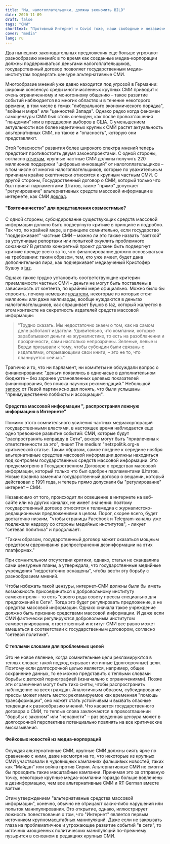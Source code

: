 ```yaml
---
title: "Мы, налогоплательщики, должны экономить BILD"
date: 2020-11-09
draft: false
tags: "СМИ"
shorttext: "Противный Интернет и Covid тоже, наши свободные и независимые СМИ нуждаются в деньгах. Так что давайте еще раз спасем мертвых лошадей."
cover: "media"
lang: ru
---
```


Два нынешних законодательных предложения еще больше угрожают разнообразию мнений: в то время как созданные медиа-корпорации должны поддерживаться деньгами налогоплательщиков, государственный договор позволяет государственным медиа-институтам подвергать цензуре альтернативные СМИ.

Многообразие мнений уже давно находится под угрозой в Германии: широкий консенсус среди многочисленных крупных СМИ приводит к очень ограниченному и монотонному общению – такое развитие событий наблюдается во многих областях и в течение некоторого времени, в том числе в темах "либерального экономического порядка", "войны и мира" или "ценностей Запада". Однако редко когда феномен самоцензуры СМИ был столь очевиден, как после провозглашения "пандемии" или в преддверии выборов в США. С уменьшением актуальности все более идентичных крупных СМИ растет актуальность альтернативных СМИ, но также и "опасность", которую они представляют.

Этой "опасности" развития более широкого спектра мнений теперь предстоит противостоять двумя законопроектами. С одной стороны, согласно [отчетам](https://www.deutschlandfunk.de/millionenhilfe-fuer-verlage-deutschland-steigt-in-die.2907.de.html?dram:article_id=486614 "Deutschland steigt in die direkte Presseförderung ein"), крупные частные СМИ должны получить 220 миллионов поддержки "цифровых инноваций" от налогоплательщиков – в том числе от многих налогоплательщиков, которые по уважительным причинам крайне скептически относятся к крупным частным СМИ. С другой стороны, Государственный договор о СМИ, который только что был принят парламентами Штатов, также "прямо" допускает "регулирование" альтернативных средств массовой информации в интернете, как СМИ [доклад](https://netzpolitik.org/2020/medienstaatsvertrag-der-lange-kampf-gegen-desinformation/ "Der lange Kampf gegen Desinformation").

#### "Взяточничество" для представления совместимые?

С одной стороны, субсидирование существующих средств массовой информации должно быть подвергнуто критике в принципе и подробно. Так что, по крайней мере, в принципе сомнительно, если государство "поддерживает" частные СМИ – можно ли это также назвать "взяткой" за уступчивые репортажи или попыткой окуклить проблемного союзника? В деталях конкретный проект должен быть подвергнут критике прежде всего за то, что финансирование должно основываться на требовании: таким образом, тем, кто уже имеет, будет дана дополнительная лира, как подчеркивает медиаученый Кристофер Бушоу в [taz](https://taz.de/Medienwissenschaftler-ueber-Pressesubventionen/!5722250/ "Eine vertane Chance").

Однако также трудно установить соответствующие критерии приемлемости частных СМИ – деньги не могут быть поставлены в зависимость от контента, по крайней мере официально. Можно было бы спросить, почему немецкие [издатели](https://kress.de/news/detail/beitrag/146167-ranking-die-reichsten-verleger-2020.html "Ranking: Die reichsten Verleger 2020"), некоторые из которых стоят миллионы или даже миллиарды, вообще нуждаются в деньгах налогоплательщиков, как спрашивает Бушов в taz, который жалуется в этом контексте на секретность издателей средств массовой информации:

> "Трудно сказать. Мы недостаточно знаем о том, как на самом деле работают издатели. Удивительно, что компании, которые зарабатывают деньги на журналистике, то есть на разоблачении и прозрачности, сами настолько непрозрачны. Зеленые, левые и Верди призывали к тому, чтобы субсидии были связаны с издателями, открывающими свои книги, – это не то, что планируется сейчас."

Трагично и то, что ни парламент, ни комитеты не обсуждали вопрос о финансировании: "деньги появились в одночасье в дополнительном бюджете – без заранее установленных целевых показателей финансирования, без поиска научных рекомендаций." Небольшой [запрос](/static/downloads/1923135.pdf "Anfrage der Abgeordneten Doris Achelwilm,") от Левой партии ясно дал понять, что были услышаны "преимущественно лоббисты и ассоциации".

#### Средства массовой информации ", распространяя ложную информацию в Интернете"

Помимо этого сомнительного усиления частных медиакорпораций государственными властями, в настоящее время наблюдается еще одно тревожное развитие событий: СМИ, которые будут "распространять неправду в Сети", вскоре могут быть "привлечены к ответственности за это", пишет The medium "netzpolitik.org-в критической статье. Таким образом, самое позднее к середине ноября альтернативные средства массовой информации должны находиться под контролем государственных средств массовой информации. Это предусмотрено в Государственном Договоре о средствах массовой информации, который только что был одобрен парламентами Штатов. Новые правила заменили государственный договор о вещании, который действовал с 1991 года, и теперь прямо допускали бы "регулирование" интернет – СМИ.

Независимо от того, происходит ли освещение в интернете на веб-сайте или на других каналах, не имеет значения: поэтому государственный договор относится к телемедиа с журналистско-редакционными предложениями в целом. Порог, скорее всего, будет достаточно низким, "чтобы страницы Facebook и Telegram-каналы уже подлежали надзору со стороны медийных институтов", - ликует "сетевая политика" и продолжает:

"Таким образом, государственный договор может оказаться мощным средством сдерживания распространения дезинформации на этих платформах."

При сомнительном отсутствии критики, однако, статья не скандалила сами цензурные планы, а утверждала, что государственные медийные учреждения "недостаточно оснащены", чтобы вести эту борьбу с разнообразием мнений.

Чтобы избежать такой цензуры, интернет-СМИ должны были бы иметь возможность присоединиться к добровольному институту самоконтроля – то есть "своего рода совету прессы специально для предложений в Сети". Тогда это будет регулировать предложение, а не средства массовой информации. Однако сначала такое учреждение должно быть признано средствами массовой информации. И даже если СМИ фактически регулируются добровольным институтом саморегулирования, ответственный институт СМИ все равно может вмешаться в соответствии с государственным договором, согласно "сетевой политике".

#### С теплыми словами для проблемных целей

Это не новое явление, когда сомнительные цели рекламируются в теплых словах: такой подход скрывает истинные (долгосрочные) цели. Поэтому если долгосрочной целью является, например, общее сохранение данных, то ее можно представить с теплыми словами борьбы с детской порнографией (изначально с ограничениями). Позже эти ограничения могут быть тихо сняты, чтобы распространить наблюдение на всех граждан. Аналогичным образом, субсидирование прессы может иметь место: рекламируемое как временная "помощь трансформации", оно может стать устойчивым и вызвать опасные тенденции к разнообразию мнений. Что касается государственного договора о СМИ, то теплые слова заключаются в провозглашении "борьбы с законом" или "ненависти" – раз введенная цензура может в долгосрочной перспективе потенциально повлиять на все критические высказывания.

#### Фейковых новостей из медиа-корпораций

Осуждая альтернативные СМИ, крупные СМИ должны сиять ярче по сравнению с ними, даже несмотря на то, что некоторые из крупных СМИ участвовали в чудовищных кампаниях фальшивых новостей, таких как "Майдан" или война против Сирии. Альтернативные СМИ не смогли бы проводить такие масштабные кампании. Принимая это за отправную точку, некоторые крупные медиа-компании гораздо больше вовлечены в дезинформацию, чем все альтернативные СМИ и RT German вместе взятые.

Этим утверждением "альтернативные средства массовой информации", конечно, обычно не отрицают каких-либо нарушений или попыток манипулирования. Это открытие, однако, иллюстрирует ложность повествования о том, что "Интернет" является первым источником крупномасштабных манипуляций. Даже если не закрывать глаза на проблематичное и угрожающее развитие событий "в сети", то источник изощренных политических манипуляций по-прежнему пузырится в основном в редакциях крупных СМИ.

